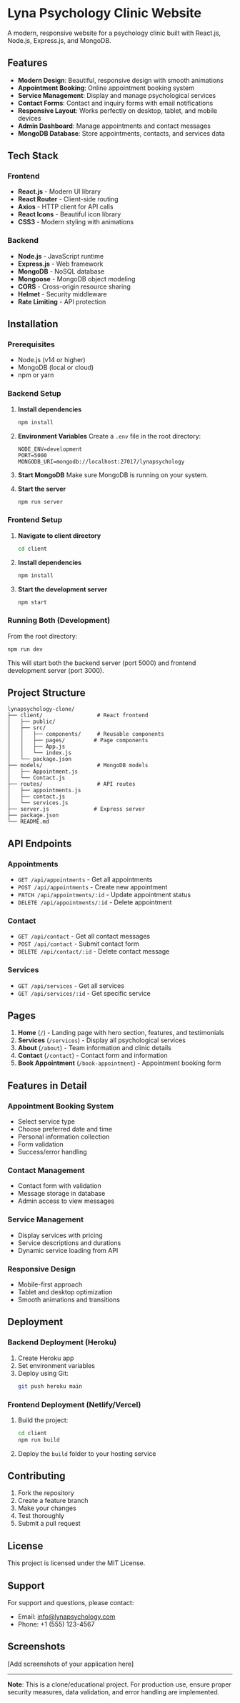 # Lyna Psychology Clinic Website

A modern, responsive website for a psychology clinic built with React.js, Node.js, Express.js, and MongoDB.

## Features

- **Modern Design**: Beautiful, responsive design with smooth animations
- **Appointment Booking**: Online appointment booking system
- **Service Management**: Display and manage psychological services
- **Contact Forms**: Contact and inquiry forms with email notifications
- **Responsive Layout**: Works perfectly on desktop, tablet, and mobile devices
- **Admin Dashboard**: Manage appointments and contact messages
- **MongoDB Database**: Store appointments, contacts, and services data

## Tech Stack

### Frontend
- **React.js** - Modern UI library
- **React Router** - Client-side routing
- **Axios** - HTTP client for API calls
- **React Icons** - Beautiful icon library
- **CSS3** - Modern styling with animations

### Backend
- **Node.js** - JavaScript runtime
- **Express.js** - Web framework
- **MongoDB** - NoSQL database
- **Mongoose** - MongoDB object modeling
- **CORS** - Cross-origin resource sharing
- **Helmet** - Security middleware
- **Rate Limiting** - API protection

## Installation

### Prerequisites
- Node.js (v14 or higher)
- MongoDB (local or cloud)
- npm or yarn

### Backend Setup

1. **Install dependencies**
   ```bash
   npm install
   ```

2. **Environment Variables**
   Create a `.env` file in the root directory:
   ```env
   NODE_ENV=development
   PORT=5000
   MONGODB_URI=mongodb://localhost:27017/lynapsychology
   ```

3. **Start MongoDB**
   Make sure MongoDB is running on your system.

4. **Start the server**
   ```bash
   npm run server
   ```

### Frontend Setup

1. **Navigate to client directory**
   ```bash
   cd client
   ```

2. **Install dependencies**
   ```bash
   npm install
   ```

3. **Start the development server**
   ```bash
   npm start
   ```

### Running Both (Development)

From the root directory:
```bash
npm run dev
```

This will start both the backend server (port 5000) and frontend development server (port 3000).

## Project Structure

```
lynapsychology-clone/
├── client/                 # React frontend
│   ├── public/
│   ├── src/
│   │   ├── components/     # Reusable components
│   │   ├── pages/         # Page components
│   │   ├── App.js
│   │   └── index.js
│   └── package.json
├── models/                 # MongoDB models
│   ├── Appointment.js
│   └── Contact.js
├── routes/                 # API routes
│   ├── appointments.js
│   ├── contact.js
│   └── services.js
├── server.js              # Express server
├── package.json
└── README.md
```

## API Endpoints

### Appointments
- `GET /api/appointments` - Get all appointments
- `POST /api/appointments` - Create new appointment
- `PATCH /api/appointments/:id` - Update appointment status
- `DELETE /api/appointments/:id` - Delete appointment

### Contact
- `GET /api/contact` - Get all contact messages
- `POST /api/contact` - Submit contact form
- `DELETE /api/contact/:id` - Delete contact message

### Services
- `GET /api/services` - Get all services
- `GET /api/services/:id` - Get specific service

## Pages

1. **Home** (`/`) - Landing page with hero section, features, and testimonials
2. **Services** (`/services`) - Display all psychological services
3. **About** (`/about`) - Team information and clinic details
4. **Contact** (`/contact`) - Contact form and information
5. **Book Appointment** (`/book-appointment`) - Appointment booking form

## Features in Detail

### Appointment Booking System
- Select service type
- Choose preferred date and time
- Personal information collection
- Form validation
- Success/error handling

### Contact Management
- Contact form with validation
- Message storage in database
- Admin access to view messages

### Service Management
- Display services with pricing
- Service descriptions and durations
- Dynamic service loading from API

### Responsive Design
- Mobile-first approach
- Tablet and desktop optimization
- Smooth animations and transitions

## Deployment

### Backend Deployment (Heroku)
1. Create Heroku app
2. Set environment variables
3. Deploy using Git:
   ```bash
   git push heroku main
   ```

### Frontend Deployment (Netlify/Vercel)
1. Build the project:
   ```bash
   cd client
   npm run build
   ```
2. Deploy the `build` folder to your hosting service

## Contributing

1. Fork the repository
2. Create a feature branch
3. Make your changes
4. Test thoroughly
5. Submit a pull request

## License

This project is licensed under the MIT License.

## Support

For support and questions, please contact:
- Email: info@lynapsychology.com
- Phone: +1 (555) 123-4567

## Screenshots

[Add screenshots of your application here]

---

**Note**: This is a clone/educational project. For production use, ensure proper security measures, data validation, and error handling are implemented.